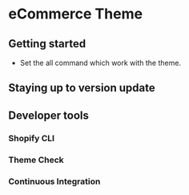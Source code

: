 # eCommerce Theme


## Getting started
- Set the all command which work with the theme.


## Staying up to version update

## Developer tools

### Shopify CLI

### Theme Check

### Continuous Integration
